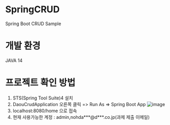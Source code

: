 # SpringCRUD
Spring Boot CRUD Sample

# 개발 환경
JAVA 14

# 프로젝트 확인 방법
1. STS(Spring Tool Suite)4 설치
2. DaouCrudApplication 오른쪽 클릭 => Run As => Spring Boot App
![image](https://user-images.githubusercontent.com/46525387/162626120-ea09712c-6a9b-4ca7-932b-e49608ea0329.png)
3. localhost:8080/home 으로 접속 
4. 현재 사용가능한 계정 : admin,nohda***@d***.co.jp(과제 제출 이메일)
